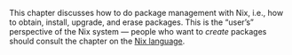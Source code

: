 This chapter discusses how to do package management with Nix, i.e.,
how to obtain, install, upgrade, and erase packages. This is the
“user’s” perspective of the Nix system — people who want to *create*
packages should consult the chapter on the [Nix language](@docroot@/language/index.md).
